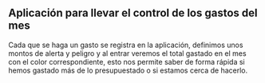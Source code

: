 ## Aplicación para llevar el control de los gastos del mes

Cada que se haga un gasto se registra en la aplicación, definimos unos montos de alerta y peligro y al entrar veremos 
el total gastado en el mes con el color correspondiente, esto nos permite saber de forma rápida si hemos gastado más 
de lo presupuestado o si estamos cerca de hacerlo.